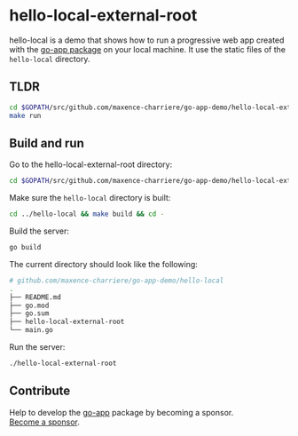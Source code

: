 # hello-local-external-root

hello-local is a demo that shows how to run a progressive web app created with the [go-app package](https://github.com/maxence-charriere/go-app) on your local machine. It use the static files of the `hello-local` directory.

## TLDR

```sh
cd $GOPATH/src/github.com/maxence-charriere/go-app-demo/hello-local-external-root
make run
```

## Build and run

Go to the hello-local-external-root directory:

```sh
cd $GOPATH/src/github.com/maxence-charriere/go-app-demo/hello-local-external-root
```

Make sure the `hello-local` directory is built:

```sh
cd ../hello-local && make build && cd -
```

Build the server:

```sh
go build
```

The current directory should look like the following:

```sh
# github.com/maxence-charriere/go-app-demo/hello-local
.
├── README.md
├── go.mod
├── go.sum
├── hello-local-external-root
└── main.go
```

Run the server:

```sh
./hello-local-external-root
```

## Contribute

Help to develop the [go-app](https://github.com/maxence-charriere/go-app) package by becoming a sponsor.
<br>[Become a sponsor](https://opencollective.com/go-app).
